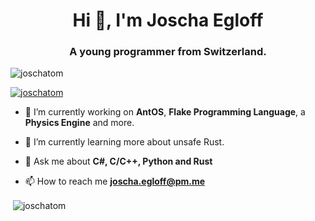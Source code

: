 <h1 align="center">Hi 👋, I'm Joscha Egloff</h1>
<h3 align="center">A young programmer from Switzerland.</h3>

<p align="left"> <img src="https://komarev.com/ghpvc/?username=joschatom&label=Profile%20views&color=0e75b6&style=flat" alt="joschatom" /> </p>

<p align="left"> <a href="https://github.com/ryo-ma/github-profile-trophy"><img src="https://github-profile-trophy.vercel.app/?username=joschatom" alt="joschatom" /></a> </p>

- 🔭 I’m currently working on **AntOS**, **Flake Programming Language**, a **Physics Engine** and more.

- 🌱 I’m currently learning more about unsafe Rust.


- 💬 Ask me about **C#, C/C++, Python and Rust**

- 📫 How to reach me **joscha.egloff@pm.me**


<p>&nbsp;<img align="center" src="https://github-readme-stats.vercel.app/api?username=joschatom&show_icons=true&locale=en" alt="joschatom" /></p>
